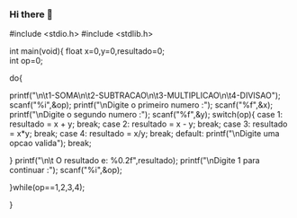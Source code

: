 ### Hi there 👋

<!--
**veri9669/veri9669** is a ✨ _special_ ✨ repository because its `README.md` (this file) appears on your GitHub profile.

Here are some ideas to get you started:

- 🔭 This is a C++ addition, subtraction, division and multiplication calculator program. ...
- 🌱 I’m currently learning ...
- 👯 I’m looking to collaborate on ...
- 🤔 I’m looking for help with ...
- 💬 Ask me about ...
- 📫 How to reach me: ...
- 😄 Pronouns: ...
- ⚡ Fun fact: ...
-->
#include <stdio.h>
#include <stdlib.h>

int main(void){
float x=0,y=0,resultado=0;   
int op=0;  

do{

printf("\n\t1-SOMA\n\t2-SUBTRACAO\n\t3-MULTIPLICAO\n\t4-DIVISAO");
scanf("%i",&op);
printf("\nDigite o primeiro numero :");
scanf("%f",&x);
printf("\nDigite o segundo numero :");
scanf("%f",&y);
switch(op){
	case 1: 
	resultado = x + y;
	break;
	case 2:
	resultado = x - y;
	break;
	case 3:
	resultado = x*y;
	break;
	case 4: 
	resultado = x/y;
	break;
	default:
printf("\nDigite uma opcao valida");
break;

}
printf("\n\t O resultado e: %0.2f",resultado);
printf("\nDigite 1 para continuar :");
scanf("%i",&op);
 
}while(op==1,2,3,4);


}
